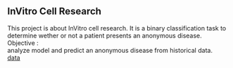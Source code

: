 ## InVitro Cell Research
This project is about InVitro cell research. It is a binary classification task to determine wether or not a patient presents an anonymous disease.   
Objective :   
analyze model and predict an anonymous disease from historical  data.  
[data](https://www.kaggle.com/competitions/icr-identify-age-related-conditions)
 
